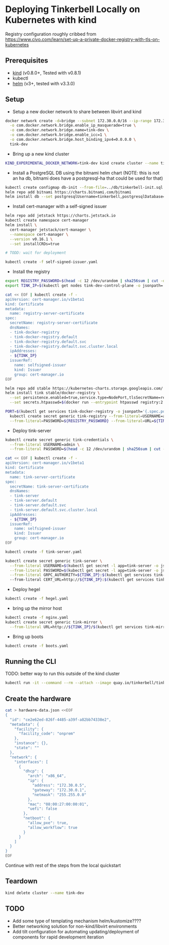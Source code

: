 # Deploying Tinkerbell Locally on Kubernetes with kind

Registry configuration roughly cribbed from https://www.civo.com/learn/set-up-a-private-docker-registry-with-tls-on-kubernetes

## Prerequisites

- [kind](https://kind.sigs.k8s.io/) (v0.8.0+, Tested with v0.8.1)
- kubectl
- [helm](https://helm.sh/docs/intro/quickstart/) (v3+, tested with v3.3.0)

## Setup

- Setup a new docker network to share between libvirt and kind

```sh
docker network create -d=bridge --subnet 172.30.0.0/16 --ip-range 172.30.100.0/24 \
  -o com.docker.network.bridge.enable_ip_masquerade=true \
  -o com.docker.network.bridge.name=tink-dev \
  -o com.docker.network.bridge.enable_icc=1 \
  -o com.docker.network.bridge.host_binding_ipv4=0.0.0.0 \
  tink-dev
```

- Bring up a new kind cluster

```sh
KIND_EXPERIMENTAL_DOCKER_NETWORK=tink-dev kind create cluster --name tink-dev

```

- Install a PostgreSQL DB using the bitnami helm chart (NOTE: this is not an ha db, bitnami does have a postgresql-ha that could be used for that)

```sh
kubectl create configmap db-init --from-file=../db/tinkerbell-init.sql
helm repo add bitnami https://charts.bitnami.com/bitnami
helm install db --set postgresqlUsername=tinkerbell,postgresqlDatabase=tinkerbell,initdbScriptsConfigMap=db-init bitnami/postgresql
```

- Install cert-manager with a self-signed issuer

```sh
helm repo add jetstack https://charts.jetstack.io
kubectl create namespace cert-manager
helm install \
  cert-manager jetstack/cert-manager \
  --namespace cert-manager \
  --version v0.16.1 \
  --set installCRDs=true

# TODD: wait for deployment

kubectl create -f self-signed-issuer.yaml
```

- Install the registry

```sh
export REGISTRY_PASSWORD=$(head -c 12 /dev/urandom | sha256sum | cut -d' ' -f1)
export TINK_IP=$(kubectl get nodes tink-dev-control-plane -o jsonpath='{.status.addresses[?(@.type=="InternalIP")].address}')

cat << EOF | kubectl create -f -
apiVersion: cert-manager.io/v1beta1
kind: Certificate
metadata:
  name: registry-server-certificate
spec:
  secretName: registry-server-certificate
  dnsNames:
  - tink-docker-registry
  - tink-docker-registry.default
  - tink-docker-registry.default.svc
  - tink-docker-registry.default.svc.cluster.local
  ipAddresses:
  - ${TINK_IP}
  issuerRef:
    name: selfsigned-issuer
    kind: Issuer
    group: cert-manager.io
EOF

helm repo add stable https://kubernetes-charts.storage.googleapis.com/
helm install tink stable/docker-registry \
  --set persistence.enabled=true,service.type=NodePort,tlsSecretName=registry-server-certificate \
  --set secrets.htpasswd=$(docker run --entrypoint htpasswd registry:2.6 -Bbn admin ${REGISTRY_PASSWORD})

PORT=$(kubectl get services tink-docker-registry -o jsonpath='{.spec.ports[?(@.targetPort==5000)].nodePort}') \
  kubectl create secret generic tink-registry --from-literal=USERNAME=admin \
  --from-literal=PASSWORD=${REGISTRY_PASSWORD} --from-literal=URL=${TINK_IP}:${PORT}
```

- Deploy tink-server

```sh
kubectl create secret generic tink-credentials \
  --from-literal USERNAME=admin \
  --from-literal PASSWORD=$(head -c 12 /dev/urandom | sha256sum | cut -d' ' -f1)

cat << EOF | kubectl create -f -
apiVersion: cert-manager.io/v1beta1
kind: Certificate
metadata:
  name: tink-server-certificate
spec:
  secretName: tink-server-certificate
  dnsNames:
  - tink-server
  - tink-server.default
  - tink-server.default.svc
  - tink-server.default.svc.cluster.local
  ipAddresses:
  - ${TINK_IP}
  issuerRef:
    name: selfsigned-issuer
    kind: Issuer
    group: cert-manager.io
EOF

kubectl create -f tink-server.yaml

kubectl create secret generic tink-server \
  --from-literal USERNAME=$(kubectl get secret -l app=tink-server -o jsonpath='{.items[0].data.USERNAME}' | base64 -d) \
  --from-literal PASSWORD=$(kubectl get secret -l app=tink-server -o jsonpath='{.items[0].data.PASSWORD}' | base64 -d) \
  --from-literal GRPC_AUTHORITY=${TINK_IP}:$(kubectl get services tink-server -o jsonpath='{.spec.ports[?(@.targetPort=="grpc-authority")].nodePort}')
  --from-literal CERT_URL=http://${TINK_IP}:$(kubectl get services tink-server -o jsonpath='{.spec.ports[?(@.targetPort=="http-authority")].nodePort}')/cert \
```

- Deploy hegel

```sh
kubectl create -f hegel.yaml
```

- bring up the mirror host

```sh
kubectl create -f nginx.yaml
kubectl create secret generic tink-mirror \
  --from-literal URL=http://${TINK_IP}/$(kubectl get services tink-mirror -o jsonpath='{.spec.ports[?(@.targetPort=="http")].nodePort}')
```

- Bring up boots

```sh
kubectl create -f boots.yaml
```

## Running the CLI

TODO: better way to run this outside of the kind cluster

```sh
kubectl run -it --command --rm --attach --image quay.io/tinkerbell/tink-cli:latest --env="TINKERBELL_GRPC_AUTHORITY=tink-server:42113" --env="TINKERBELL_CERT_URL=http://tink-server:42114/cert" cli /bin/ash
```

## Create the hardware

```sh
cat > hardware-data.json <<EOF
{
  "id": "ce2e62ed-826f-4485-a39f-a82bb74338e2",
  "metadata": {
    "facility": {
      "facility_code": "onprem"
    },
    "instance": {},
    "state": ""
  },
  "network": {
    "interfaces": [
      {
        "dhcp": {
          "arch": "x86_64",
          "ip": {
            "address": "172.30.0.5",
            "gateway": "172.30.0.1",
            "netmask": "255.255.0.0"
          },
          "mac": "08:00:27:00:00:01",
          "uefi": false
        },
        "netboot": {
          "allow_pxe": true,
          "allow_workflow": true
        }
      }
    ]
  }
}
EOF
```

Continue with rest of the steps from the local quickstart

## Teardown

```sh
kind delete cluster --name tink-dev
```

## TODO
- Add some type of templating mechanism helm/kustomize????
- Better networking solution for non-kind/libvirt environments
- Add tilt configuration for automating updating/deployment of components for rapid development iteration
